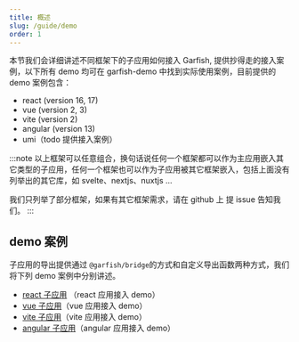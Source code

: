 ```yaml
---
title: 概述
slug: /guide/demo
order: 1
---
```


本节我们会详细讲述不同框架下的子应用如何接入 Garfish, 提供抄得走的接入案例，以下所有 demo 均可在 garfish-demo 中找到实际使用案例，目前提供的 demo 案例包含：

- react (version 16, 17)
- vue (version 2, 3)
- vite (version 2)
- angular (version 13)
- umi（todo 提供接入案例）

:::note
以上框架可以任意组合，换句话说任何一个框架都可以作为主应用嵌入其它类型的子应用，任何一个框架也可以作为子应用被其它框架嵌入，包括上面没有列举出的其它库，如 svelte、nextjs、nuxtjs ...

我们只列举了部分框架，如果有其它框架需求，请在 github 上 提 issue 告知我们。
:::

## demo 案例

子应用的导出提供通过 `@garfish/bridge`的方式和自定义导出函数两种方式，我们将下列 demo 案例中分别讲述。

- [react 子应用](/guide/demo/react) （react 应用接入 demo）
- [vue 子应用](/guide/demo/vue)（vue 应用接入 demo）
- [vite 子应用](/guide/demo/vite)（vite 应用接入 demo）
- [angular 子应用](/guide/demo/angular)（angular 应用接入 demo）
